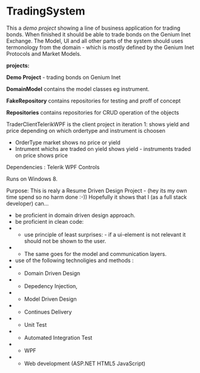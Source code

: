 TradingSystem
=============

This a <i>demo project</i> showing a line of business application for trading bonds.
When finished it should be able to trade bonds on the Genium Inet Exchange.
The Model, UI and all other parts of the system should uses termonology from the domain - which is mostly
defined by the Genium Inet Protocols and Market Models.

<B>projects:</B>

<B>Demo Project</B> - trading bonds on Genium Inet

<B>DomainModel</B> contains the model classes  eg instrument.

<B>FakeRepository</B> contains repositories for testing and proff of concept

<B>Repositories</B> contains repositories for CRUD operation of the objects

TraderClientTelerikWPF is the client project in iteration 1:
shows yield and price depending on which ordertype and instrument is choosen
- OrderType market shows no price or yield
- Intrument whichs are traded on yield shows yield - instruments traded on price shows price


Dependencies : Telerik WPF Controls

Runs on Windows 8.

Purpose:
This is realy a Resume Driven Design Project - (hey its my own time spend so no harm done :-))
Hopefully it shows that I (as a full stack developer) can...
- be proficient in domain driven design approach.
- be proficient in clean code: 
- - use principle of least surprises: - if a ui-element is not relevant it should not be shown to the user.
- - The same goes for the model and communication layers.
- use of the following technoligies and methods : 
- - Domain Driven Design
- - Depedency Injection,
- - Model Driven Design
- - Continues Delivery
- - Unit Test
- - Automated Integration Test
- - WPF
- - Web development (ASP.NET HTML5 JavaScript)
